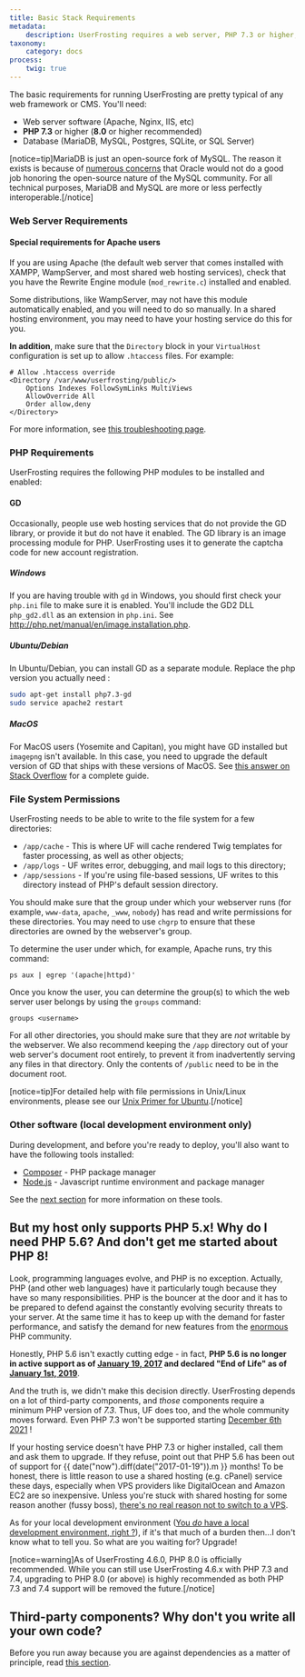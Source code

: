 ```yaml
---
title: Basic Stack Requirements
metadata:
    description: UserFrosting requires a web server, PHP 7.3 or higher, and some sort of database.
taxonomy:
    category: docs
process:
    twig: true
---
```


The basic requirements for running UserFrosting are pretty typical of any web framework or CMS. You'll need:

- Web server software (Apache, Nginx, IIS, etc)
- **PHP 7.3** or higher (**8.0** or higher recommended)
- Database (MariaDB, MySQL, Postgres, SQLite, or SQL Server)

[notice=tip]MariaDB is just an open-source fork of MySQL. The reason it exists is because of [numerous concerns](http://www.computerworld.com.au/article/457551/dead_database_walking_mysql_creator_why_future_belongs_mariadb/) that Oracle would not do a good job honoring the open-source nature of the MySQL community. For all technical purposes, MariaDB and MySQL are more or less perfectly interoperable.[/notice]

### Web Server Requirements

#### Special requirements for Apache users

If you are using Apache (the default web server that comes installed with XAMPP, WampServer, and most shared web hosting services), check that you have the Rewrite Engine module (`mod_rewrite.c`) installed and enabled.

Some distributions, like WampServer, may not have this module automatically enabled, and you will need to do so manually. In a shared hosting environment, you may need to have your hosting service do this for you.

**In addition**, make sure that the `Directory` block in your `VirtualHost` configuration is set up to allow `.htaccess` files. For example:

```
# Allow .htaccess override
<Directory /var/www/userfrosting/public/>
    Options Indexes FollowSymLinks MultiViews
    AllowOverride All
    Order allow,deny
</Directory>
```

For more information, see [this troubleshooting page](/troubleshooting/common-problems#installation-went-fine-except-i-don-t-see-any-styling-on-my-home-page-i-am-using-apache-).

### PHP Requirements

UserFrosting requires the following PHP modules to be installed and enabled:

#### GD

Occasionally, people use web hosting services that do not provide the GD library, or provide it but do not have it enabled. The GD library is an image processing module for PHP. UserFrosting uses it to generate the captcha code for new account registration.

##### Windows

If you are having trouble with `gd` in Windows, you should first check your `php.ini` file to make sure it is enabled. You'll include the GD2 DLL `php_gd2.dll` as an extension in `php.ini`. See http://php.net/manual/en/image.installation.php.

##### Ubuntu/Debian

In Ubuntu/Debian, you can install GD as a separate module. Replace the php version you actually need :

```bash
sudo apt-get install php7.3-gd
sudo service apache2 restart
```

##### MacOS

For MacOS users (Yosemite and Capitan), you might have GD installed but `imagepng` isn't available. In this case, you need to upgrade the default version of GD that ships with these versions of MacOS. See [this answer on Stack Overflow](http://stackoverflow.com/a/26505558/2970321) for a complete guide.

### File System Permissions

UserFrosting needs to be able to write to the file system for a few directories:

- `/app/cache` - This is where UF will cache rendered Twig templates for faster processing, as well as other objects;
- `/app/logs` - UF writes error, debugging, and mail logs to this directory;
- `/app/sessions` - If you're using file-based sessions, UF writes to this directory instead of PHP's default session directory.

You should make sure that the group under which your webserver runs (for example, `www-data`, `apache`, `_www`, `nobody`) has read and write permissions for these directories. You may need to use `chgrp` to ensure that these directories are owned by the webserver's group.

To determine the user under which, for example, Apache runs, try this command:

`ps aux | egrep '(apache|httpd)'`

Once you know the user, you can determine the group(s) to which the web server user belongs by using the `groups` command:

`groups <username>`

For all other directories, you should make sure that they are *not* writable by the webserver. We also recommend keeping the `/app` directory out of your web server's document root entirely, to prevent it from inadvertently serving any files in that directory. Only the contents of `/public` need to be in the document root.

[notice=tip]For detailed help with file permissions in Unix/Linux environments, please see our [Unix Primer for Ubuntu](https://learn.userfrosting.com/going-live/unix-primer-ubuntu#Filepermissions).[/notice]

### Other software (local development environment only)

During development, and before you're ready to deploy, you'll also want to have the following tools installed:

- [Composer](https://getcomposer.org) - PHP package manager
- [Node.js](https://nodejs.org/en/) - Javascript runtime environment and package manager

See the [next section](/installation/requirements/essential-tools-for-php) for more information on these tools.

## But my host only supports PHP 5.x! Why do I need PHP 5.6? And don't get me started about PHP 8!

Look, programming languages evolve, and PHP is no exception. Actually, PHP (and other web languages) have it particularly tough because they have so many responsibilities. PHP is the bouncer at the door and it has to be prepared to defend against the constantly evolving security threats to your server. At the same time it has to keep up with the demand for faster performance, and satisfy the demand for new features from the [enormous](https://w3techs.com/technologies/overview/programming_language/all) PHP community.

Honestly, PHP 5.6 isn't exactly cutting edge - in fact, **PHP 5.6 is no longer in active support as of [January 19, 2017](http://php.net/supported-versions.php) and declared "End of Life" as of [January 1st, 2019](http://php.net/supported-versions.php)**.

And the truth is, we didn't make this decision directly. UserFrosting depends on a lot of third-party components, and *those* components require a minimum PHP version of _7.3_. Thus, UF does too, and the whole community moves forward. Even PHP 7.3 won't be supported starting [December 6th 2021](http://php.net/supported-versions.php) !

If your hosting service doesn't have PHP 7.3 or higher installed, call them and ask them to upgrade. If they refuse, point out that PHP 5.6 has been out of support for {{ date("now").diff(date("2017-01-19")).m }} months! To be honest, there is little reason to use a shared hosting (e.g. cPanel) service these days, especially when VPS providers like DigitalOcean and Amazon EC2 are so inexpensive. Unless you're stuck with shared hosting for some reason another (fussy boss), [there's no real reason not to switch to a VPS](https://www.hostt.com/still-use-shared-hosting-theres-vps/).

As for your local development environment ([You _do_ have a local development environment, right ?](/background/develop-locally-serve-globally)), if it's that much of a burden then...I don't know what to tell you. So what are you waiting for? Upgrade!

[notice=warning]As of UserFrosting 4.6.0, PHP 8.0 is officially recommended. While you can still use UserFrosting 4.6.x with PHP 7.3 and 7.4, upgrading to PHP 8.0 (or above) is highly recommended as both PHP 7.3 and 7.4 support will be removed the future.[/notice]

## Third-party components? Why don't you write all your own code?

Before you run away because you are against dependencies as a matter of principle, read [this section](/background/dont-reinvent-the-wheel).
